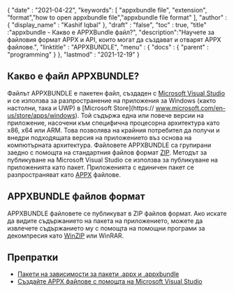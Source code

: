 {
  "date" : "2021-04-22",
  "keywords": [ "appxbundle file", "extension", "format","how to open appxbundle file","appxbundle file format" ],
  "author" : {
    "display_name" : "Kashif Iqbal"
},
  "draft" : "false",
  "toc" : true,
  "title" :"appxbundle - Какво е APPXBundle файл?",
  "description":"Научете за файловия формат APPX и API, които могат да създават и отварят APPX файлове.",
  "linktitle" : "APPXBUNDLE",
  "menu" : {
    "docs" : {
      "parent" : "programming"
}
},
  "lastmod" : "2021-12-19"
}

## Какво е файл APPXBUNDLE?

Файлът APPXBUNDLE е пакетен файл, създаден с [Microsoft Visual Studio](https://visualstudio.microsoft.com/) и се използва за разпространение на приложения за Windows (както настолни, така и UWP) в [Microsoft Store](https:// www.microsoft.com/en-us/store/apps/windows). Той съдържа една или повече версии на приложение, насочени към специфична процесорна архитектура като x86, x64 или ARM. Това позволява на крайния потребител да получи и внедри подходящата версия на приложението въз основа на компютърната архитектура. Файловете APPXBUNDLE са групирани заедно с помощта на стандартния файлов формат [ZIP](/bg/компресия/zip/). Методът за публикуване на Microsoft Visual Studio се използва за публикуване на приложенията като пакет. Приложенията с единичен пакет се разпространяват като [APPX](/bg/programming/appx/) файлове.

## APPXBUNDLE файлов формат

APPXBUNDLE файловете се публикуват в ZIP файлов формат. Ако искате да видите съдържанието на пакета на приложението, можете да извлечете съдържанието му с помощта на помощни програми за декомпресия като [WinZIP](https://www.winzip.com/en/) или WinRAR.

## Препратки

* [Пакети на зависимости за пакети .appx и .appxbundle](https://www.ibm.com/docs/en/maas360?topic=catalog-dependency-packages-appx-appxbundle-packages)
* [Създайте APPX файлове с помощта на Microsoft Visual Studio](https://learn.microsoft.com/en-us/windows/msix/desktop/vs-package-overview)

